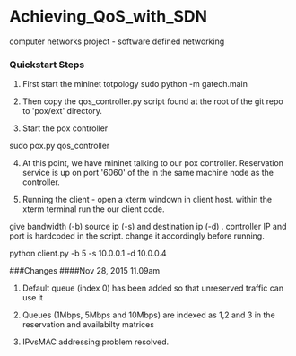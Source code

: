 # Achieving_QoS_with_SDN
computer networks project - software defined networking

### Quickstart Steps


1. First start the mininet totpology
sudo python -m gatech.main

2. Then copy the qos_controller.py script found at the root of the git repo to 'pox/ext' directory.
3. Start the pox controller

sudo pox.py qos_controller

4. At this point, we have mininet talking to our pox controller. Reservation service is up on port '6060' of the
in the same machine node as the controller.

5. Running the client - open a xterm windown in client host.
within the xterm terminal run the our client code.

give bandwidth (-b) source ip (-s) and destination ip (-d) . controller IP and port is hardcoded in
the script. change it accordingly before running.

python client.py -b 5 -s 10.0.0.1 -d 10.0.0.4

###Changes
####Nov 28, 2015 11.09am

1. Default queue (index 0) has been added so that unreserved traffic can use it

2. Queues (1Mbps, 5Mbps and 10Mbps) are indexed as 1,2 and 3 in the reservation and availabilty matrices

3. IPvsMAC addressing problem resolved. 





